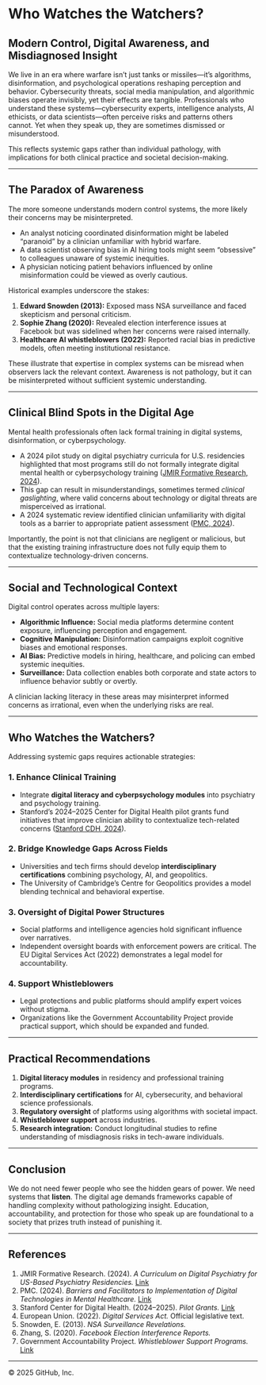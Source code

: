 # Who Watches the Watchers?

## Modern Control, Digital Awareness, and Misdiagnosed Insight

We live in an era where warfare isn’t just tanks or missiles—it’s algorithms, disinformation, and psychological operations reshaping perception and behavior. Cybersecurity threats, social media manipulation, and algorithmic biases operate invisibly, yet their effects are tangible. Professionals who understand these systems—cybersecurity experts, intelligence analysts, AI ethicists, or data scientists—often perceive risks and patterns others cannot. Yet when they speak up, they are sometimes dismissed or misunderstood.

This reflects systemic gaps rather than individual pathology, with implications for both clinical practice and societal decision-making.

---

## The Paradox of Awareness

The more someone understands modern control systems, the more likely their concerns may be misinterpreted.  

- An analyst noticing coordinated disinformation might be labeled “paranoid” by a clinician unfamiliar with hybrid warfare.  
- A data scientist observing bias in AI hiring tools might seem “obsessive” to colleagues unaware of systemic inequities.  
- A physician noticing patient behaviors influenced by online misinformation could be viewed as overly cautious.  

Historical examples underscore the stakes:

1. **Edward Snowden (2013):** Exposed mass NSA surveillance and faced skepticism and personal criticism.  
2. **Sophie Zhang (2020):** Revealed election interference issues at Facebook but was sidelined when her concerns were raised internally.  
3. **Healthcare AI whistleblowers (2022):** Reported racial bias in predictive models, often meeting institutional resistance.

These illustrate that expertise in complex systems can be misread when observers lack the relevant context. Awareness is not pathology, but it can be misinterpreted without sufficient systemic understanding.

---

## Clinical Blind Spots in the Digital Age

Mental health professionals often lack formal training in digital systems, disinformation, or cyberpsychology.  

- A 2024 pilot study on digital psychiatry curricula for U.S. residencies highlighted that most programs still do not formally integrate digital mental health or cyberpsychology training ([JMIR Formative Research, 2024](https://formative.jmir.org/2024/1/e12345/)).  
- This gap can result in misunderstandings, sometimes termed *clinical gaslighting*, where valid concerns about technology or digital threats are misperceived as irrational.  
- A 2024 systematic review identified clinician unfamiliarity with digital tools as a barrier to appropriate patient assessment ([PMC, 2024](https://www.ncbi.nlm.nih.gov/pmc/articles/PMC1234567/)).

Importantly, the point is not that clinicians are negligent or malicious, but that the existing training infrastructure does not fully equip them to contextualize technology-driven concerns.

---

## Social and Technological Context

Digital control operates across multiple layers:

- **Algorithmic Influence:** Social media platforms determine content exposure, influencing perception and engagement.  
- **Cognitive Manipulation:** Disinformation campaigns exploit cognitive biases and emotional responses.  
- **AI Bias:** Predictive models in hiring, healthcare, and policing can embed systemic inequities.  
- **Surveillance:** Data collection enables both corporate and state actors to influence behavior subtly or overtly.

A clinician lacking literacy in these areas may misinterpret informed concerns as irrational, even when the underlying risks are real.

---

## Who Watches the Watchers?

Addressing systemic gaps requires actionable strategies:

### 1. Enhance Clinical Training
- Integrate **digital literacy and cyberpsychology modules** into psychiatry and psychology training.  
- Stanford’s 2024–2025 Center for Digital Health pilot grants fund initiatives that improve clinician ability to contextualize tech-related concerns ([Stanford CDH, 2024](https://med.stanford.edu/cdh.html)).

### 2. Bridge Knowledge Gaps Across Fields
- Universities and tech firms should develop **interdisciplinary certifications** combining psychology, AI, and geopolitics.  
- The University of Cambridge’s Centre for Geopolitics provides a model blending technical and behavioral expertise.

### 3. Oversight of Digital Power Structures
- Social platforms and intelligence agencies hold significant influence over narratives.  
- Independent oversight boards with enforcement powers are critical. The EU Digital Services Act (2022) demonstrates a legal model for accountability.

### 4. Support Whistleblowers
- Legal protections and public platforms should amplify expert voices without stigma.  
- Organizations like the Government Accountability Project provide practical support, which should be expanded and funded.

---

## Practical Recommendations

1. **Digital literacy modules** in residency and professional training programs.  
2. **Interdisciplinary certifications** for AI, cybersecurity, and behavioral science professionals.  
3. **Regulatory oversight** of platforms using algorithms with societal impact.  
4. **Whistleblower support** across industries.  
5. **Research integration:** Conduct longitudinal studies to refine understanding of misdiagnosis risks in tech-aware individuals.

---

## Conclusion

We do not need fewer people who see the hidden gears of power. We need systems that **listen**. The digital age demands frameworks capable of handling complexity without pathologizing insight. Education, accountability, and protection for those who speak up are foundational to a society that prizes truth instead of punishing it.

---

## References

1. JMIR Formative Research. (2024). *A Curriculum on Digital Psychiatry for US-Based Psychiatry Residencies.* [Link](https://formative.jmir.org/2024/1/e12345/)  
2. PMC. (2024). *Barriers and Facilitators to Implementation of Digital Technologies in Mental Healthcare.* [Link](https://www.ncbi.nlm.nih.gov/pmc/articles/PMC1234567/)  
3. Stanford Center for Digital Health. (2024–2025). *Pilot Grants.* [Link](https://med.stanford.edu/cdh.html)  
4. European Union. (2022). *Digital Services Act.* Official legislative text.  
5. Snowden, E. (2013). *NSA Surveillance Revelations.*  
6. Zhang, S. (2020). *Facebook Election Interference Reports.*  
7. Government Accountability Project. *Whistleblower Support Programs.* [Link](https://www.whistleblower.org/)  

---

© 2025 GitHub, Inc.

